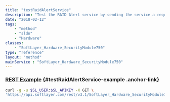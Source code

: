 ```yaml
---
title: "testRaidAlertService"
description: "Test the RAID Alert service by sending the service a request to store a test email for this server. The server must have an account ID and MAC address.  A RAID controller must also be installed. "
date: "2018-02-12"
tags:
    - "method"
    - "sldn"
    - "Hardware"
classes:
    - "SoftLayer_Hardware_SecurityModule750"
type: "reference"
layout: "method"
mainService : "SoftLayer_Hardware_SecurityModule750"
---
```


### [REST Example](#testRaidAlertService-example) <a href="/article/rest/"><i class="fas fa-question"></i></a> {#testRaidAlertService-example .anchor-link} 
```bash
curl -g -u $SL_USER:$SL_APIKEY -X GET \
'https://api.softlayer.com/rest/v3.1/SoftLayer_Hardware_SecurityModule750/{SoftLayer_Hardware_SecurityModule750ID}/testRaidAlertService'
```
